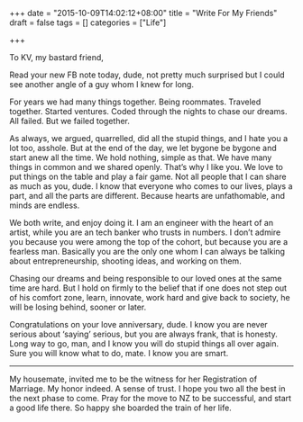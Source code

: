 +++
date = "2015-10-09T14:02:12+08:00"
title = "Write For My Friends"
draft = false
tags = []
categories = ["Life"]

+++

To KV, my bastard friend,

Read your new FB note today, dude, not pretty much surprised but I could see another angle of a guy whom I knew for long.

For years we had many things together. Being roommates. Traveled together. Started ventures. Coded through the nights to chase our dreams. All failed. But we failed together.

As always, we argued, quarrelled, did all the stupid things, and I hate you a lot too, asshole. But at the end of the day, we let bygone be bygone and start anew all the time. We hold nothing, simple as that. We have many things in common and we shared openly. That’s why I like you. We love to put things on the table and play a fair game. Not all people that I can share as much as you, dude. I know that everyone who comes to our lives, plays a part, and all the parts are different. Because hearts are unfathomable, and minds are endless.

We both write, and enjoy doing it. I am an engineer with the heart of an artist, while you are an tech banker who trusts in numbers. I don’t admire you because you were among the top of the cohort, but because you are a fearless man. Basically you are the only one whom I can always be talking about entrepreneurship, shooting ideas, and working on them.

Chasing our dreams and being responsible to our loved ones at the same time are hard. But I hold on firmly to the belief that if one does not step out of his comfort zone, learn, innovate, work hard and give back to society, he will be losing behind, sooner or later.

Congratulations on your love anniversary, dude. I know you are never serious about ‘saying’ serious, but you are always frank, that is honesty. Long way to go, man, and I know you will do stupid things all over again. Sure you will know what to do, mate. I know you are smart.

***

My housemate, invited me to be the witness for her Registration of Marriage. My honor indeed. A sense of trust. I hope you two all the best in the next phase to come. Pray for the move to NZ to be successful, and start a good life there. So happy she boarded the train of her life.